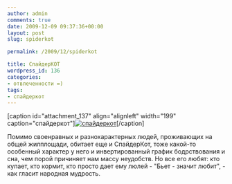 ```yaml
---
author: admin
comments: true
date: 2009-12-09 09:37:36+00:00
layout: post
slug: spiderkot

permalink: /2009/12/spiderkot

title: СпайдерКОТ
wordpress_id: 136
categories:
- отвлеченности =)
tags:
- спайдеркот
---
```


[caption id="attachment_137" align="alignleft" width="199" caption="спайдеркот"][![спайдеркот](http://vredniy.ru/wp-content/uploads/2009/12/spiderkot-199x300.jpg)](http://vredniy.ru/wp-content/uploads/2009/12/spiderkot.jpg)[/caption]

Помимо своенравных и разнохарактерных людей, проживающих на общей жилплощади, обитает еще и СпайдерКот, тоже какой-то особенный характер у него и инвертированный график бодрствования и сна, чем порой причиняет нам массу неудобств. Но все его любят: кто купает, кто кормит, кто просто дает ему люлей - "Бьет - значит любит", - как гласит народная мудрость.

